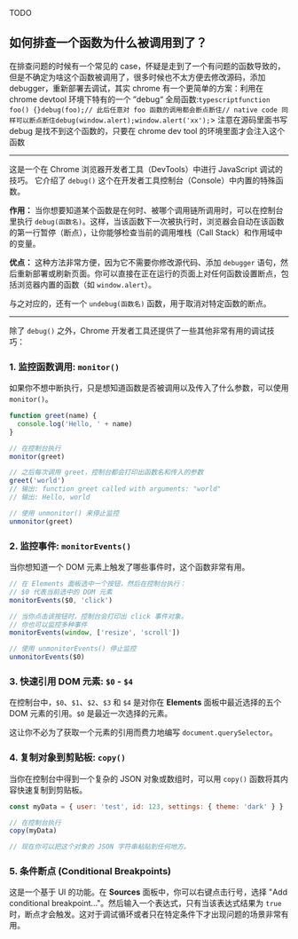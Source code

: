 TODO

## 如何排查一个函数为什么被调用到了？

在排查问题的时候有一个常见的 case，怀疑是走到了一个有问题的函数导致的，但是不确定为啥这个函数被调用了，很多时候也不太方便去修改源码，添加 debugger，重新部署去调试，其实 chrome 有一个更简单的方案：利用在 chrome devtool 环境下特有的一个 ”debug“ 全局函数:`typescriptfunction foo() {}debug(foo);// 此后任意对 foo 函数的调用都会断点断住// native code 同样可以断点断住debug(window.alert);window.alert('xx');`> 注意在源码里面书写 debug 是找不到这个函数的，只要在 chrome dev tool 的环境里面才会注入这个函数

---

这是一个在 Chrome 浏览器开发者工具（DevTools）中进行 JavaScript 调试的技巧。
它介绍了 `debug()` 这个在开发者工具控制台（Console）中内置的特殊函数。

**作用：**
当你想要知道某个函数是在何时、被哪个调用链所调用时，可以在控制台里执行 `debug(函数名)`。这样，当该函数下一次被执行时，浏览器会自动在该函数的第一行暂停（断点），让你能够检查当前的调用堆栈（Call Stack）和作用域中的变量。

**优点：**
这种方法非常方便，因为它不需要你修改源代码、添加 `debugger` 语句，然后重新部署或刷新页面。你可以直接在正在运行的页面上对任何函数设置断点，包括浏览器内置的函数（如 `window.alert`）。

与之对应的，还有一个 `undebug(函数名)` 函数，用于取消对特定函数的断点。

---

除了 `debug()` 之外，Chrome 开发者工具还提供了一些其他非常有用的调试技巧：

### 1. 监控函数调用: `monitor()`

如果你不想中断执行，只是想知道函数是否被调用以及传入了什么参数，可以使用 `monitor()`。

```javascript
function greet(name) {
  console.log('Hello, ' + name)
}

// 在控制台执行
monitor(greet)

// 之后每次调用 greet，控制台都会打印出函数名和传入的参数
greet('world')
// 输出: function greet called with arguments: "world"
// 输出: Hello, world

// 使用 unmonitor() 来停止监控
unmonitor(greet)
```

### 2. 监控事件: `monitorEvents()`

当你想知道一个 DOM 元素上触发了哪些事件时，这个函数非常有用。

```javascript
// 在 Elements 面板选中一个按钮，然后在控制台执行：
// $0 代表当前选中的 DOM 元素
monitorEvents($0, 'click')

// 当你点击该按钮时，控制台会打印出 click 事件对象。
// 你也可以监控多种事件
monitorEvents(window, ['resize', 'scroll'])

// 使用 unmonitorEvents() 停止监控
unmonitorEvents($0)
```

### 3. 快速引用 DOM 元素: `$0` - `$4`

在控制台中，`$0`、`$1`、`$2`、`$3` 和 `$4` 是对你在 **Elements** 面板中最近选择的五个 DOM 元素的引用。`$0` 是最近一次选择的元素。

这让你不必为了获取一个元素的引用而费力地编写 `document.querySelector`。

### 4. 复制对象到剪贴板: `copy()`

当你在控制台中得到一个复杂的 JSON 对象或数组时，可以用 `copy()` 函数将其内容快速复制到剪贴板。

```javascript
const myData = { user: 'test', id: 123, settings: { theme: 'dark' } }

// 在控制台执行
copy(myData)

// 现在你可以把这个对象的 JSON 字符串粘贴到任何地方。
```

### 5. 条件断点 (Conditional Breakpoints)

这是一个基于 UI 的功能。在 **Sources** 面板中，你可以右键点击行号，选择 "Add conditional breakpoint..."。然后输入一个表达式，只有当该表达式结果为 `true` 时，断点才会触发。这对于调试循环或者只在特定条件下才出现问题的场景非常有用。
